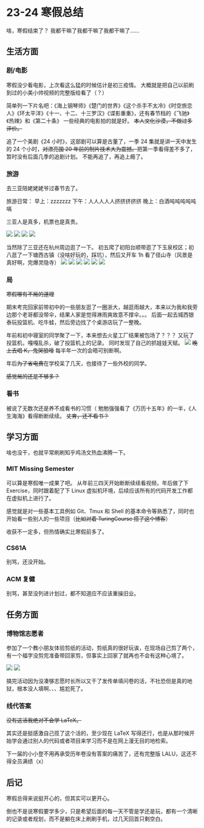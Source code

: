# 23-24 寒假总结

啥，寒假结束了？
我都干嘛了我都干嘛了我都干嘛了……

## 生活方面

### 剧/电影

寒假没少看电影，上次看这么猛的时候估计是初三疫情。
大概就是把自己以前刷到过的小美小帅视频的完整版给看了（？）

简单列一下片名吧：《海上钢琴师》《楚门的世界》《这个杀手不太冷》《时空旅恋人》《环太平洋》《十一、十二、十三罗汉》《谍影重重》，还有春节档的《飞驰》《热辣》和《第二十条》
一些经典的电影拍的就是好。
~~本人文化沙漠，不做过多评价。~~

追了一个美剧《24 小时》，这部剧可以算是古董了，一季 24 集就是讲一天中发生的 24 个小时，~~对漂亮国 20 年前的制片技术大为震撼。~~把第一季看得差不多了，暂时没有后面几季的追剧计划。
不能再追了，再追上瘾了。

### 旅游
去三亚陪姥姥姥爷过春节去了。

旅游日常：
早上：zzzzzzz
下午：人人人人人挤挤挤挤挤
晚上：白酒吨吨吨吨吨嗝

三亚人是真多，机票也是真贵。

![](https://github.com/Clovers2333/picx-images-hosting/raw/master/mmexport1707798284195.1aoq7fumpj.webp)
![](https://github.com/Clovers2333/picx-images-hosting/raw/master/IMG_20240212_112358.4qr1zj49ko.webp)
![](https://github.com/Clovers2333/picx-images-hosting/raw/master/IMG_20240211_131832.4g486dp1ej.webp)
![](https://github.com/Clovers2333/picx-images-hosting/raw/master/IMG_20240209_091726.4uanx8xc8u.webp)


当然除了三亚还在杭州周边逛了一下。
初五爬了初阳台顺带逛了下玉泉校区；初八逛了一下塘西古镇（没啥好玩的，踩坑），然后又开车 1h 看了径山寺（风景是真好啊，完爆灵隐寺）
![](https://github.com/Clovers2333/picx-images-hosting/raw/master/IMG_20240214_115033.41xsfigqmo.webp)
![](https://github.com/Clovers2333/picx-images-hosting/raw/master/IMG_20240214_115655.4uanx8xcdi.webp)
![](https://github.com/Clovers2333/picx-images-hosting/raw/master/IMG_20240217_103300.839rtwku13.webp)
![](https://github.com/Clovers2333/picx-images-hosting/raw/master/IMG_20240217_143531.3go4t7mafs.webp)
![](https://github.com/Clovers2333/picx-images-hosting/raw/master/IMG_20240217_135955.1e8c55npd5.webp)
![](https://github.com/Clovers2333/picx-images-hosting/raw/master/IMG_20240217_143328.8dwln2027y.webp)


### 局
~~寒假哪有不局的道理~~

期末考完回家前带初中的一些朋友逛了一圈浙大，越逛雨越大，本来以为我和我旁边那个老哥都没带伞，结果人家是觉得淋雨爽故意不撑伞。。。
后面一起去城西银泰玩投篮机、吃牛蛙，然后旁边找了个桌游店玩了一整晚。

年前和初中寝室的同学聚了一下，本来想去火星工厂结果被包场了？？？
又玩了投篮机，嘎嘎乱杀，破了投篮机上的记录。
同时发现了自己的抓娃娃天赋。
![](https://github.com/Clovers2333/picx-images-hosting/raw/master/IMG_20240201_200135.5j3xh9kv8x.webp)
~~晚上去唱 K，鬼哭狼嚎~~
每半年一次的会晤可别断啊。

年后~~为了省电费~~在学校呆了几天，也接待了一些外校的同学。

~~感觉局的还是不够多？~~

### 看书
被说了无数次还是养不成看书的习惯（
勉勉强强看了《万历十五年》的一半，《人生海海》看得断断续续。
~~丈育，还不看书？~~

## 学习方面
啥也没干，也就平常刷刷知乎鸡汤文热血沸腾一下。

### MIT Missing Semester
可以算是寒假唯一成果了吧。
从年前三四天开始断断续续看视频，年后做了下 Exercise，同时跟着配了下 Linux 虚拟机环境，后续应该所有的代码开发工作都在虚拟机上进行了。

感觉就是对一些基本工具例如 Git、Tmux 和 Shell 的基本命令等熟悉了，同时也开始看一些别人的一些项目（~~比如对着 TuringCourse 搭了这个博客~~）

收获不一定多，但热情确实比寒假前多了。

### CS61A
别骂，还没开始。

### ACM 复健
别骂，甚至没列进计划过，都不知道应不应该重操旧业。

## 任务方面

### 博物馆志愿者
参加了一个教小朋友体验剪纸的活动，剪纸真的很好玩诶，在现场自己剪了两个，有一个福字没剪完准备带回家剪，但事实上回家了就再也不会有这种心境了。

![](https://github.com/Clovers2333/picx-images-hosting/raw/master/IMG_20240121_101046.51dvsojhmh.webp)
![](https://github.com/Clovers2333/picx-images-hosting/raw/master/IMG_20240121_144407.1lbk0l9ul7.webp)

搞完活动因为没凑够志愿时长所以又干了发传单填问卷的活，不社恐但是真的地狱，根本没人填啊、、、尴尬死了。

### 线代答案
~~没有这活我绝对不会学 LaTeX。~~

其实还是挺感激自己揽了这个活的，至少现在 LaTeX 写得还行，也是从那时候开始学会通过别人的代码或者项目来学习而不是在网上漫无目的地检索。

下一届的小小登不用再承受历年卷没有答案的痛苦了，还有完整版 LALU，这还不得全员满绩（x）

## 后记
寒假总得来说挺开心的，但其实可以更开心。

倒也不是说寒假要学多少，只是希望后面的每一天不管是学还是玩，都有一个清晰的记录或者规划，而不是躺在床上刷刷手机，过几天回首只剩空白。
